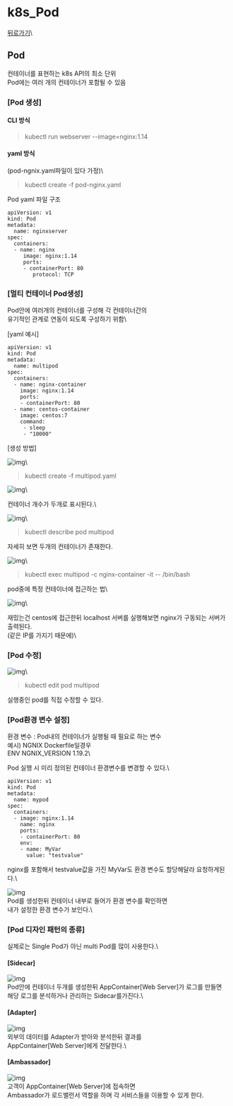 # k8s\_Pod

[뒤로가기](../)\


## Pod

컨테이너를 표현하는 k8s API의 최소 단위\
Pod에는 여러 개의 컨테이너가 포함될 수 있음

### \[Pod 생성]

#### CLI 방식

> kubectl run webserver --image=nginx:1.14

#### yaml 방식

(pod-ngnix.yaml파일이 있다 가정)\


> kubectl create -f pod-nginx.yaml

Pod yaml 파일 구조

```
apiVersion: v1
kind: Pod
metadata:
  name: nginxserver
spec:
  containers:
  - name: nginx
     image: nginx:1.14
     ports:
     - containerPort: 80
        protocol: TCP
```

### \[멀티 컨테이너 Pod생성]

Pod안에 여러개의 컨테이너를 구성해 각 컨테이너간의\
유기적인 관계로 연동이 되도록 구성하기 위함\


\[yaml 예시]

```
apiVersion: v1
kind: Pod
metadata:
  name: multipod
spec:
  containers:
  - name: nginx-container
    image: nginx:1.14
    ports:
    - containerPort: 80
  - name: centos-container
    image: centos:7
    command:
     - sleep
     - "10000"
```

\[생성 방법]

![img](../Data/Img/k8s\_pod1.png)\


> kubectl create -f multipod.yaml

![img](../Data/Img/k8s\_pod2.png)\


컨테이너 개수가 두개로 표시된다.\


![img](../Data/Img/k8s\_pod3.png)\


> kubectl describe pod multipod

자세히 보면 두개의 컨테이너가 존재한다.

![img](../Data/Img/k8s\_pod4.png)\


> kubectl exec multipod -c nginx-container -it -- /bin/bash

pod중에 특정 컨테이너에 접근하는 법\


![img](../Data/Img/k8s\_pod5.png)\


재밌는건 centos에 접근한뒤 localhost 서버를 실행해보면 nginx가 구동되는 서버가 출력된다.\
(같은 IP를 가지기 때문에)\


### \[Pod 수정]

![img](../Data/Img/k8s\_pod6.png)\


> kubectl edit pod multipod

실행중인 pod를 직접 수정할 수 있다.

### \[Pod환경 변수 설정]

환경 변수 : Pod내의 컨테이너가 실행될 때 필요로 하는 변수\
예시) NGNIX Dockerfile일경우\
ENV NGNIX\_VERSION 1.19.2\


Pod 실행 시 미리 정의된 컨테이너 환경변수를 변경할 수 있다.\


```
apiVersion: v1
kind: Pod
metadata:
  name: mypod
spec:
  containers:
  - image: nginx:1.14
    name: nginx
    ports:
    - containerPort: 80
    env:
    - name: MyVar
      value: "testvalue"
```

nginx를 포함해서 testvalue값을 가진 MyVar도 환경 변수도 할당해달라 요청하게된다.\


![img](../Data/Img/k8s\_pod7.png)\
Pod를 생성한뒤 컨테이너 내부로 들어가 환경 변수를 확인하면\
내가 설정한 환경 변수가 보인다.\


### \[Pod 디자인 패턴의 종류]

실제로는 Single Pod가 아닌 multi Pod를 많이 사용한다.\


#### \[Sidecar]

![img](../Data/Img/k8s\_pod9.png)\
Pod안에 컨테이너 두개를 생성한뒤 AppContainer\[Web Server]가 로그를 만들면\
해당 로그를 분석하거나 관리하는 Sidecar를가진다.\


#### \[Adapter]

![img](../Data/Img/k8s\_pod10.png)\
외부의 데이터를 Adapter가 받아와 분석한뒤 결과를\
AppContainer\[Web Server]에게 전달한다.\


#### \[Ambassador]

![img](../Data/Img/k8s\_pod11.png)\
고객이 AppContainer\[Web Server]에 접속하면\
Ambassador가 로드밸런서 역할을 하며 각 서비스들을 이용할 수 있게 한다.
